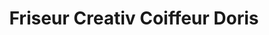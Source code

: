 ---
title: "Friseur Creativ Coiffeur Doris"
url: /auersthal/friseur-creativ-coiffeur-doris/
shop: Friseur
---